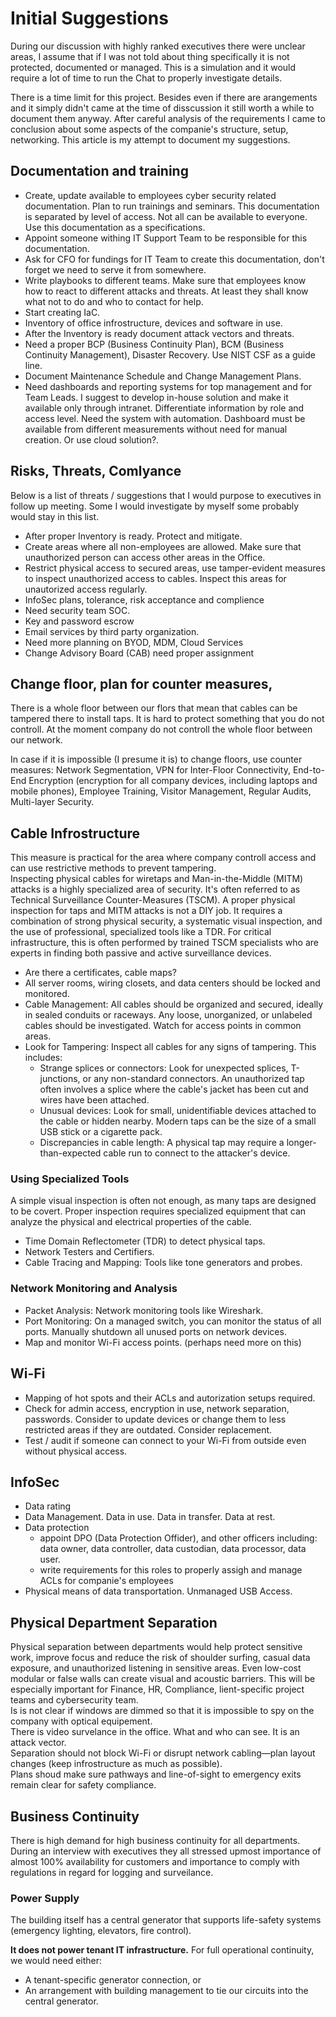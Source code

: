 # Initial Suggestions

During our discussion with highly ranked executives there were unclear areas, I assume that if I was not told about thing specifically it is not protected, documented or managed. This is a simulation and it would require a lot of time to run the Chat to properly investigate details. 

There is a time limit for this project. Besides even if there are arangements and it simply didn't came at the time of disscussion it still worth a while to document them anyway. After careful analysis of the requirements I came to conclusion about some aspects of the companie's structure, setup, networking. This article is my attempt to document my suggestions.

## Documentation and training

 - Create, update available to employees cyber security related documentation. Plan to run trainings and seminars. This documentation is separated by level of access. Not all can be available to everyone. Use this documentation as a specifications.
- Appoint someone withing IT Support Team to be responsible for this documentation. 
- Ask for CFO for fundings for IT Team to create this documentation, don't forget we need to serve it from somewhere.
- Write playbooks to different teams. Make sure that employees know how to react to different attacks and threats. At least they shall know what not to do and who to contact for help.
- Start creating IaC.
- Inventory of office infrostructure, devices and software in use.
- After the Inventory is ready document attack vectors and threats.
- Need a proper BCP (Business Continuity Plan), BCM (Business Continuity Management), Disaster Recovery. Use NIST CSF as a guide line.
- Document Maintenance Schedule and Change Management Plans.
- Need dashboards and reporting systems for top management and for Team Leads. I suggest to develop in-house solution and make it available only through intranet. Differentiate information by role and access level. Need the system with automation. Dashboard must be available from different measurements without need for manual creation. Or use cloud solution?.

## Risks, Threats, Comlyance

Below is a list of threats / suggestions that I would purpose to executives in follow up meeting. Some I would investigate by myself some probably would stay in this list.

- After proper Inventory is ready. Protect and mitigate.
- Create areas where all non-employees are allowed. Make sure that unauthorized person can access other areas in the Office.
- Restrict physical access to secured areas, use tamper-evident measures to inspect unauthorized access to cables. Inspect this areas for unautorized access regularly.
- InfoSec plans, tolerance, risk acceptance and complience
- Need security team SOC.
- Key and password escrow
- Email services by third party organization.
- Need more planning on BYOD, MDM, Cloud Services
- Change Advisory Board (CAB) need proper assignment

## Change floor, plan for counter measures, 

There is a whole floor between our flors that mean that cables can be tampered there to install taps. It is hard to protect something that you do not controll. At the moment company do not controll the whole floor between our network.

In case if it is impossible (I presume it is) to change floors, use counter measures: Network Segmentation, VPN for Inter-Floor Connectivity, End-to-End Encryption (encryption for all company devices, including laptops and mobile phones), Employee Training, Visitor Management, Regular Audits, Multi-layer Security.

## Cable Infrostructure

This measure is practical for the area where company controll access and can use restrictive methods to prevent tampering.      
Inspecting physical cables for wiretaps and Man-in-the-Middle (MITM) attacks is a highly specialized area of security. It's often referred to as Technical Surveillance Counter-Measures (TSCM).
A proper physical inspection for taps and MITM attacks is not a DIY job. It requires a combination of strong physical security, a systematic visual inspection, and the use of professional, specialized tools like a TDR. For critical infrastructure, this is often performed by trained TSCM specialists who are experts in finding both passive and active surveillance devices.

- Are there a certificates, cable maps?
- All server rooms, wiring closets, and data centers should be locked and monitored.
- Cable Management: All cables should be organized and secured, ideally in sealed conduits or raceways. Any loose, unorganized, or unlabeled cables should be investigated. Watch for access points in common areas.
- Look for Tampering: Inspect all cables for any signs of tampering. This includes:
    - Strange splices or connectors: Look for unexpected splices, T-junctions, or any non-standard connectors. An unauthorized tap often involves a splice where the cable's jacket has been cut and wires have been attached.
    - Unusual devices: Look for small, unidentifiable devices attached to the cable or hidden nearby. Modern taps can be the size of a small USB stick or a cigarette pack.
    - Discrepancies in cable length: A physical tap may require a longer-than-expected cable run to connect to the attacker's device.

### Using Specialized Tools

A simple visual inspection is often not enough, as many taps are designed to be covert. Proper inspection requires specialized equipment that can analyze the physical and electrical properties of the cable.

- Time Domain Reflectometer (TDR) to  detect physical taps.
- Network Testers and Certifiers.
- Cable Tracing and Mapping: Tools like tone generators and probes.

### Network Monitoring and Analysis

- Packet Analysis: Network monitoring tools like Wireshark.
- Port Monitoring: On a managed switch, you can monitor the status of all ports. Manually shutdown all unused ports on network devices.
- Map and monitor Wi-Fi access points. (perhaps need more on this)

## Wi-Fi

- Mapping of hot spots and their ACLs and autorization setups required.
- Check for admin access, encryption in use, network separation, passwords. Consider to update devices or change them to less restricted areas if they are outdated. Consider replacement. 
- Test / audit if someone can connect to your Wi-Fi from outside even without physical access.

## InfoSec

- Data rating
- Data Management.  Data in use. Data in transfer. Data at rest.
- Data protection
    - appoint DPO (Data Protection Offider), and other officers including: data owner, data controller, data custodian, data processor, data user.
    - write requirements for this roles to properly assigh and manage ACLs for companie's employees
- Physical means of data transportation. Unmanaged USB Access.

## Physical Department Separation 

Physical separation between departments would help protect sensitive work, improve focus and reduce the risk of shoulder surfing, casual data exposure, and unauthorized listening in sensitive areas. Even low-cost modular or false walls can create visual and acoustic barriers. This will be especially important for Finance, HR, Compliance, lient-specific project teams and cybersecurity team.       
Is is not clear if windows are dimmed so that it is impossible to spy on the company with optical equipement.     
There is video survelance in the office. What and who can see. It is an attack vector.      
Separation should not block Wi-Fi or disrupt network cabling—plan layout changes (keep infrostructure as much as possible).      
Plans shoud make sure pathways and line-of-sight to emergency exits remain clear for safety compliance.     

## Business Continuity

There is high demand for high business continuity for all departments. During an interview with executives they all stressed upmost importance of almost 100% availability for customers and importance to comply with regulations in regard for logging and surveilance.

### Power Supply

The building itself has a central generator that supports life-safety systems (emergency lighting, elevators, fire control).

**It does not power tenant IT infrastructure.** For full operational continuity, we would need either:

- A tenant-specific generator connection, or
- An arrangement with building management to tie our circuits into the central generator.
